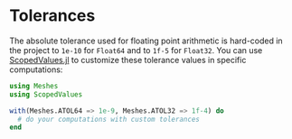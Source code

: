 # Tolerances

The absolute tolerance used for floating point arithmetic is hard-coded in
the project to `1e-10` for `Float64` and to `1f-5` for `Float32`. You can use
[ScopedValues.jl](https://github.com/vchuravy/ScopedValues.jl) to customize
these tolerance values in specific computations:

```julia
using Meshes
using ScopedValues

with(Meshes.ATOL64 => 1e-9, Meshes.ATOL32 => 1f-4) do
  # do your computations with custom tolerances
end
```
